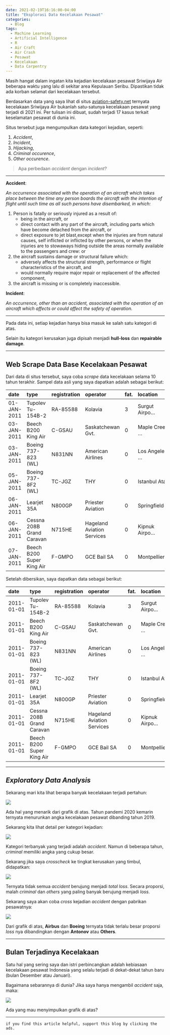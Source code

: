 ```yaml
---
date: 2021-02-19T16:16:00-04:00
title: "Eksplorasi Data Kecelakaan Pesawat"
categories:
  - Blog
tags:
  - Machine Learning
  - Artificial Intelligence
  - R
  - Air Craft
  - Air Crash
  - Pesawat
  - Kecelakaan
  - Data Carpentry
---
```


Masih hangat dalam ingatan kita kejadian kecelakaan pesawat Sriwijaya
Air beberapa waktu yang lalu di sekitar area Kepulauan Seribu.
Dipastikan tidak ada korban selamat dari kecelakaan tersebut.

Berdasarkan data yang saya lihat di situs
[aviation-safety.net](https://aviation-safety.net/) ternyata kecelakaan
Sriwijaya Air bukanlah satu-satunya kecelakaan pesawat yang terjadi di
2021 ini. Per tulisan ini dibuat, sudah terjadi 17 kasus terkait
keselamatan pesawat di dunia ini.

Situs tersebut juga mengumpulkan data kategori kejadian, seperti:

1.  *Accident*,
2.  *Incident*,
3.  *Hijacking*,
4.  *Criminal occurence*,
5.  *Other occurence*.

> Apa perbedaan *accident* dengan *incident*?

-----

**Accident**:

*An occurrence associated with the operation of an aircraft which takes
place between the time any person boards the aircraft with the intention
of flight until such time as all such persons have disembarked, in
which:*

1.  Person is fatally or seriously injured as a result of:
      - being in the aircraft, or
      - direct contact with any part of the aircraft, including parts
        which have become detached from the aircraft, or
      - direct exposure to jet blast,except when the injuries are from
        natural causes, self inflicted or inflicted by other persons, or
        when the injuries are to stowaways hiding outside the areas
        normally available to the passengers and crew: or
2.  the aircraft sustains damage or structural failure which:
      - adversely affects the structural strength, performance or flight
        characteristics of the aircraft, and
      - would normally require major repair or replacement of the
        affected component,
3.  the aircraft is missing or is completely inaccessible.

**Incident**:

*An occurrence, other than an accident, associated with the operation of
an aircraft which affects or could affect the safety of operation.*

-----

Pada data ini, setiap kejadian hanya bisa masuk ke salah satu kategori
di atas.

Selain itu kategori kerusakan juga dipisah menjadi **hull-loss** dan
**repairable damage**.

-----

## Web Scrape Data Base Kecelakaan Pesawat

Dari data di situs tersebut, saya coba *scrape* data kecelakaan selama
10 tahun terakhir. Sampel data asli yang saya dapatkan adalah sebagai
berikut:

| date        | type                      | registration | operator                   | fat. | location      | pic | cat |
| :---------- | :------------------------ | :----------- | :------------------------- | :--- | :------------ | :-- | :-- |
| 01-JAN-2011 | Tupolev Tu-154B-2         | RA-85588     | Kolavia                    | 3    | Surgut Airpo… | NA  | A1  |
| 03-JAN-2011 | Beech B200 King Air       | C-GSAU       | Saskatchewan Gvt.          | 0    | Maple Creek … | NA  | A2  |
| 03-JAN-2011 | Boeing 737-823 (WL)       | N831NN       | American Airlines          | 0    | Los Angeles … | NA  | A2  |
| 05-JAN-2011 | Boeing 737-8F2 (WL)       | TC-JGZ       | THY                        | 0    | Istanbul Ata… | NA  | H2  |
| 06-JAN-2011 | Learjet 35A               | N800GP       | Priester Aviation          | 0    | Springfield-… | NA  | A1  |
| 06-JAN-2011 | Cessna 208B Grand Caravan | N715HE       | Hageland Aviation Services | 0    | Kipnuk Airpo… | NA  | A2  |
| 07-JAN-2011 | Beech B200 Super King Air | F-GMPO       | GCE Bail SA                | 0    | Montpellier,… | NA  | A1  |

Setelah dibersikan, saya dapatkan data sebagai berikut:

| date       | type                      | registration | operator                   | fat. | location      | manufacture | cat\_1    | cat\_2     |
| :--------- | :------------------------ | :----------- | :------------------------- | :--- | :------------ | :---------- | :-------- | :--------- |
| 2011-01-01 | Tupolev Tu-154B-2         | RA-85588     | Kolavia                    | 3    | Surgut Airpo… | Others      | Accident  | Loss       |
| 2011-01-01 | Beech B200 King Air       | C-GSAU       | Saskatchewan Gvt.          | 0    | Maple Creek … | Others      | Accident  | Repairable |
| 2011-01-01 | Boeing 737-823 (WL)       | N831NN       | American Airlines          | 0    | Los Angeles … | Boeing      | Accident  | Repairable |
| 2011-01-01 | Boeing 737-8F2 (WL)       | TC-JGZ       | THY                        | 0    | Istanbul Ata… | Boeing      | Hijacking | Repairable |
| 2011-01-01 | Learjet 35A               | N800GP       | Priester Aviation          | 0    | Springfield-… | Others      | Accident  | Loss       |
| 2011-01-01 | Cessna 208B Grand Caravan | N715HE       | Hageland Aviation Services | 0    | Kipnuk Airpo… | Cessna      | Accident  | Repairable |
| 2011-01-01 | Beech B200 Super King Air | F-GMPO       | GCE Bail SA                | 0    | Montpellier,… | Others      | Accident  | Loss       |

-----

## *Exploratory Data Analysis*

Sekarang mari kita lihat berapa banyak kecelakaan terjadi pertahun:

<img src="https://raw.githubusercontent.com/ikanx101/ikanx101.github.io/master/_posts/data%20carpentry/air%20crash%20database/air-crash_files/figure-gfm/unnamed-chunk-3-1.png" style="display: block; margin: auto;" />

Ada hal yang menarik dari grafik di atas. Tahun pandemi 2020 kemarin
ternyata menurunkan angka kecelakaan pesawat dibanding tahun 2019.

Sekarang kita lihat detail per kategori kejadian:

<img src="https://raw.githubusercontent.com/ikanx101/ikanx101.github.io/master/_posts/data%20carpentry/air%20crash%20database/air-crash_files/figure-gfm/unnamed-chunk-4-1.png" style="display: block; margin: auto;" />

Kategori terbanyak yang terjadi adalah *accident*. Namun di beberapa
tahun, *criminal* memiliki angka yang cukup besar.

Sekarang jika saya *crosscheck* ke tingkat kerusakan yang timbul,
didapatkan:

<img src="https://raw.githubusercontent.com/ikanx101/ikanx101.github.io/master/_posts/data%20carpentry/air%20crash%20database/air-crash_files/figure-gfm/unnamed-chunk-5-1.png" style="display: block; margin: auto;" />

Ternyata tidak semua *accident* berujung menjadi *total loss*. Secara
proporsi, malah *criminal* dan *others* yang paling banyak berujung
menjadi *loss*.

Sekarang saya akan coba *cross* kejadian *accident* dengan pabrikan
pesawatnya:

<img src="https://raw.githubusercontent.com/ikanx101/ikanx101.github.io/master/_posts/data%20carpentry/air%20crash%20database/air-crash_files/figure-gfm/unnamed-chunk-6-1.png" style="display: block; margin: auto;" />

Dari grafik di atas, **Airbus** dan **Boeing** ternyata tidak terlalu
besar proporsi *loss* nya dibandingkan dengan **Antonov** atau
**Others**.

-----

## Bulan Terjadinya Kecelakaan

Satu hal yang sering saya dan istri perbincangkan adalah kebiasaan
kecelakaan pesawat Indonesia yang selalu terjadi di dekat-dekat tahun
baru (bulan Desember atau Januari).

Bagaimana sebarannya di dunia? Jika saya hanya mengambil *accident*
saja, maka:

<img src="https://raw.githubusercontent.com/ikanx101/ikanx101.github.io/master/_posts/data%20carpentry/air%20crash%20database/air-crash_files/figure-gfm/unnamed-chunk-7-1.png" style="display: block; margin: auto;" />

Ada yang mau menyimpulkan grafik di atas?

-----

`if you find this article helpful, support this blog by clicking the
ads.`
